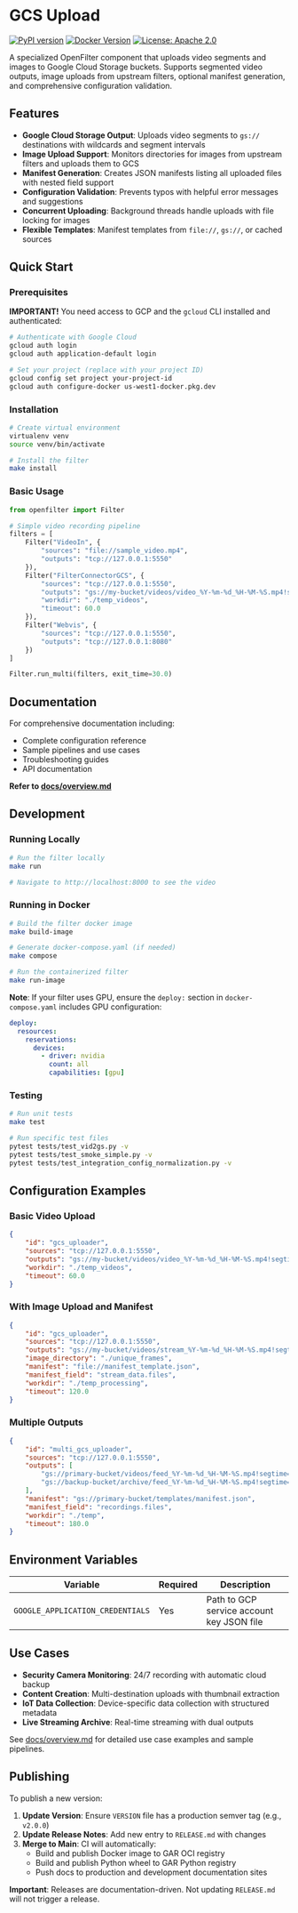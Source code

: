 # GCS Upload

[![PyPI version](https://img.shields.io/pypi/v/filter-connector-gcs.svg?style=flat-square)](https://pypi.org/project/filter-connector-gcs/)
[![Docker Version](https://img.shields.io/docker/v/plainsightai/openfilter-connector-gcs?sort=semver)](https://hub.docker.com/r/plainsightai/openfilter-connector-gcs)
[![License: Apache 2.0](https://img.shields.io/badge/License-Apache%202.0-blue.svg)](https://github.com/PlainsightAI/filter-connector-gcs/blob/main/LICENSE)

A specialized OpenFilter component that uploads video segments and images to Google Cloud Storage buckets. Supports segmented video outputs, image uploads from upstream filters, optional manifest generation, and comprehensive configuration validation.

## Features

- **Google Cloud Storage Output**: Uploads video segments to `gs://` destinations with wildcards and segment intervals
- **Image Upload Support**: Monitors directories for images from upstream filters and uploads them to GCS
- **Manifest Generation**: Creates JSON manifests listing all uploaded files with nested field support
- **Configuration Validation**: Prevents typos with helpful error messages and suggestions
- **Concurrent Uploading**: Background threads handle uploads with file locking for images
- **Flexible Templates**: Manifest templates from `file://`, `gs://`, or cached sources

## Quick Start

### Prerequisites

**IMPORTANT!** You need access to GCP and the `gcloud` CLI installed and authenticated:

```bash
# Authenticate with Google Cloud
gcloud auth login
gcloud auth application-default login

# Set your project (replace with your project ID)
gcloud config set project your-project-id
gcloud auth configure-docker us-west1-docker.pkg.dev
```

### Installation

```bash
# Create virtual environment
virtualenv venv
source venv/bin/activate

# Install the filter
make install
```

### Basic Usage

```python
from openfilter import Filter

# Simple video recording pipeline
filters = [
    Filter("VideoIn", {
        "sources": "file://sample_video.mp4",
        "outputs": "tcp://127.0.0.1:5550"
    }),
    Filter("FilterConnectorGCS", {
        "sources": "tcp://127.0.0.1:5550",
        "outputs": "gs://my-bucket/videos/video_%Y-%m-%d_%H-%M-%S.mp4!segtime=0.5",
        "workdir": "./temp_videos",
        "timeout": 60.0
    }),
    Filter("Webvis", {
        "sources": "tcp://127.0.0.1:5550",
        "outputs": "tcp://127.0.0.1:8080"
    })
]

Filter.run_multi(filters, exit_time=30.0)
```

## Documentation

For comprehensive documentation including:
- Complete configuration reference
- Sample pipelines and use cases
- Troubleshooting guides
- API documentation

**Refer to [docs/overview.md](https://github.com/PlainsightAI/filter-connector-gcs/blob/main/docs/overview.md)**

## Development

### Running Locally

```bash
# Run the filter locally
make run

# Navigate to http://localhost:8000 to see the video
```

### Running in Docker

```bash
# Build the filter docker image
make build-image

# Generate docker-compose.yaml (if needed)
make compose

# Run the containerized filter
make run-image
```

**Note**: If your filter uses GPU, ensure the `deploy:` section in `docker-compose.yaml` includes GPU configuration:

```yaml
deploy:
  resources:
    reservations:
      devices:
        - driver: nvidia
          count: all
          capabilities: [gpu]
```

### Testing

```bash
# Run unit tests
make test

# Run specific test files
pytest tests/test_vid2gs.py -v
pytest tests/test_smoke_simple.py -v
pytest tests/test_integration_config_normalization.py -v
```

## Configuration Examples

### Basic Video Upload
```json
{
    "id": "gcs_uploader",
    "sources": "tcp://127.0.0.1:5550",
    "outputs": "gs://my-bucket/videos/video_%Y-%m-%d_%H-%M-%S.mp4!segtime=0.5",
    "workdir": "./temp_videos",
    "timeout": 60.0
}
```

### With Image Upload and Manifest
```json
{
    "id": "gcs_uploader",
    "sources": "tcp://127.0.0.1:5550",
    "outputs": "gs://my-bucket/videos/stream_%Y-%m-%d_%H-%M-%S.mp4!segtime=1.0",
    "image_directory": "./unique_frames",
    "manifest": "file://manifest_template.json",
    "manifest_field": "stream_data.files",
    "workdir": "./temp_processing",
    "timeout": 120.0
}
```

### Multiple Outputs
```json
{
    "id": "multi_gcs_uploader",
    "sources": "tcp://127.0.0.1:5550",
    "outputs": [
        "gs://primary-bucket/videos/feed_%Y-%m-%d_%H-%M-%S.mp4!segtime=0.2",
        "gs://backup-bucket/archive/feed_%Y-%m-%d_%H-%M-%S.mp4!segtime=2.0"
    ],
    "manifest": "gs://primary-bucket/templates/manifest.json",
    "manifest_field": "recordings.files",
    "workdir": "./temp",
    "timeout": 180.0
}
```

## Environment Variables

| Variable | Required | Description |
|----------|----------|-------------|
| `GOOGLE_APPLICATION_CREDENTIALS` | Yes | Path to GCP service account key JSON file |

## Use Cases

- **Security Camera Monitoring**: 24/7 recording with automatic cloud backup
- **Content Creation**: Multi-destination uploads with thumbnail extraction
- **IoT Data Collection**: Device-specific data collection with structured metadata
- **Live Streaming Archive**: Real-time streaming with dual outputs

See [docs/overview.md](https://github.com/PlainsightAI/filter-connector-gcs/blob/main/docs/overview.md) for detailed use case examples and sample pipelines.

## Publishing

To publish a new version:

1. **Update Version**: Ensure `VERSION` file has a production semver tag (e.g., `v2.0.0`)
2. **Update Release Notes**: Add new entry to `RELEASE.md` with changes
3. **Merge to Main**: CI will automatically:
   - Build and publish Docker image to GAR OCI registry
   - Build and publish Python wheel to GAR Python registry
   - Push docs to production and development documentation sites

**Important**: Releases are documentation-driven. Not updating `RELEASE.md` will not trigger a release.
